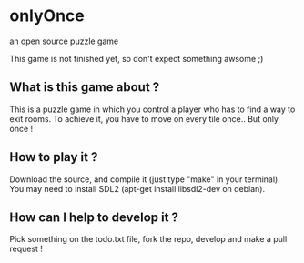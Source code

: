 # onlyOnce
an open source puzzle game

This game is not finished yet, so don't expect something awsome ;)

## What is this game about ?
This is a puzzle game in which you control a player who has to find a way to exit rooms. To achieve it, you have to move on every tile once.. But only once !

## How to play it ?
Download the source, and compile it (just type "make" in your terminal). You may need to install SDL2 (apt-get install libsdl2-dev on debian).

## How can I help to develop it ?
Pick something on the todo.txt file, fork the repo, develop and make a pull request !
